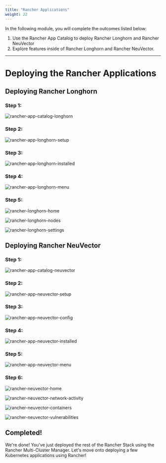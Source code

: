 ```yaml
---
title: "Rancher Applications"
weight: 22
---
```


In the following module, you will complete the outcomes listed below:

1. Use the Rancher App Catalog to deploy Rancher Longhorn and Rancher NeuVector
1. Explore features inside of Rancher Longhorn and Rancher NeuVector.

---


# Deploying the Rancher Applications

## Deploying Rancher Longhorn


### Step 1:

![rancher-app-catalog-longhorn](/static/images/content/22-app-longhorn-search.png)


### Step 2:

![rancher-app-longhorn-setup](/static/images/content/22-app-longhorn-setup.png)


### Step 3:

![rancher-app-longhorn-installed](/static/images/content/22-app-longhorn-installed.png)


### Step 4:

![rancher-app-longhorn-menu](/static/images/content/22-app-longhorn-menu.png)


### Step 5:

![rancher-longhorn-home](/static/images/content/22-longhorn-home.png)

![rancher-longhorn-nodes](/static/images/content/22-longhorn-nodes.png)

![rancher-longhorn-settings](/static/images/content/22-longhorn-settings.png)


## Deploying Rancher NeuVector


### Step 1:

![rancher-app-catalog-neuvector](/static/images/content/22-app-neuvector-search.png)


### Step 2:

![rancher-app-neuvector-setup](/static/images/content/22-app-neuvector-setup.png)


### Step 3:

![rancher-app-neuvector-config](/static/images/content/22-app-neuvector-config.png)


### Step 4:

![rancher-app-neuvector-installed](/static/images/content/22-app-neuvector-installed.png)


### Step 5:

![rancher-app-neuvector-menu](/static/images/content/22-app-neuvector-menu.png)


### Step 6:

![rancher-neuvector-home](/static/images/content/22-neuvector-home.png)

![rancher-neuvector-network-activity](/static/images/content/22-neuvector-network-activity.png)

![rancher-neuvector-containers](/static/images/content/22-neuvector-containers.png)

![rancher-neuvector-vulnerabilities](/static/images/content/22-neuvector-vulnerabilities.png)

## Completed!

We're done! You've just deployed the rest of the Rancher Stack using the Rancher Multi-Cluster Manager. Let's move onto deploying a few Kubernetes applications using Rancher!